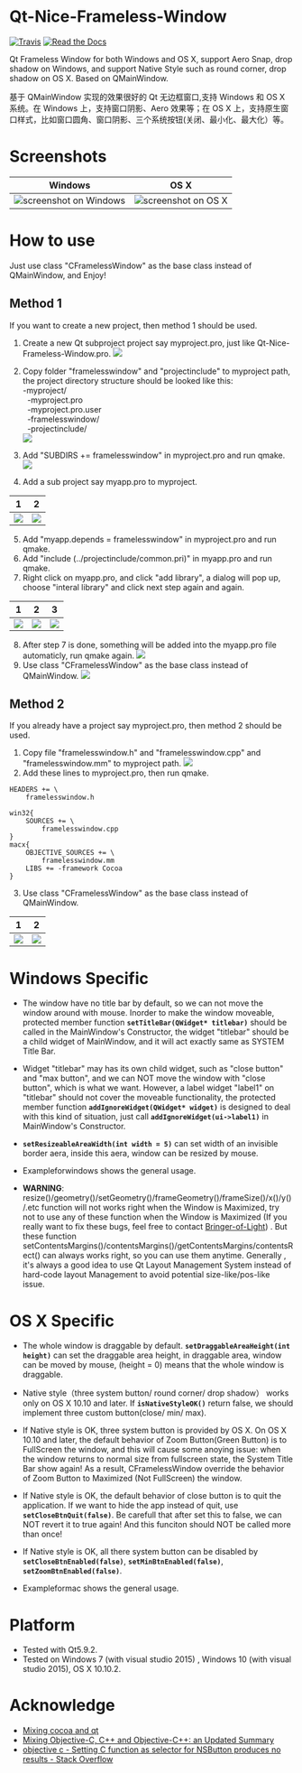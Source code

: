 # Qt-Nice-Frameless-Window

[![Travis](https://img.shields.io/travis/rust-lang/rust.svg)]()
[![Read the Docs](https://img.shields.io/readthedocs/pip.svg)]()

Qt Frameless Window for both Windows and OS X, support Aero Snap, drop shadow on Windows, and support Native Style such as round corner, drop shadow on OS X. Based on QMainWindow.

基于 QMainWindow 实现的效果很好的 Qt 无边框窗口,支持 Windows 和 OS X 系统。在 Windows 上，支持窗口阴影、Aero 效果等；在 OS X 上，支持原生窗口样式，比如窗口圆角、窗口阴影、三个系统按钮(关闭、最小化、最大化）等。

# Screenshots
| Windows | OS X|
|:-------------:|:-------------:|
| ![screenshot on Windows](screenshots/screenshot_win_1.gif)  |![screenshot on OS X](screenshots/screenshot_mac_1.gif) |


# How to use
Just use class "CFramelessWindow" as the base class instead of QMainWindow, and Enjoy!

## Method 1
If you want to create a new project, then method 1 should be used.   
1. Create a new Qt subproject project say myproject.pro, just like Qt-Nice-Frameless-Window.pro.
![](screenshots/screenshot_step_10.png) 
2. Copy folder "framelesswindow" and "projectinclude" to myproject path, the project directory structure should be looked like this:   
  -myproject/   
  &nbsp;&nbsp;-myproject.pro   
  &nbsp;&nbsp;-myproject.pro.user   
  &nbsp;&nbsp;-framelesswindow/   
  &nbsp;&nbsp;-projectinclude/  
![](screenshots/screenshot_step_11.png) 
  
3. Add "SUBDIRS += framelesswindow" in myproject.pro and run qmake.
![](screenshots/screenshot_step_12.png) 
4. Add a sub project say myapp.pro to myproject. 

| 1 | 2 |
|:-------------:|:-------------:|
| ![](screenshots/screenshot_step_13.png) | ![](screenshots/screenshot_step_14.png) |

5. Add "myapp.depends = framelesswindow" in myproject.pro and run qmake.
6. Add "include (../projectinclude/common.pri)" in myapp.pro and run qmake.
7. Right click on myapp.pro, and click "add library", a dialog will pop up, choose "interal library" and click next step again and again.

| 1 | 2 | 3 |
|:--:|:--:|:--:|
| ![](screenshots/screenshot_step_15.png) | ![](screenshots/screenshot_step_16.png) | ![](screenshots/screenshot_step_17.png) |
8. After step 7 is done, something will be added into the myapp.pro file automaticly, run qmake again.
![](screenshots/screenshot_step_18.png) 
9. Use class "CFramelessWindow" as the base class instead of QMainWindow.
![](screenshots/screenshot_step_19.png) 

## Method 2
If you already have a project say myproject.pro, then method 2 should be used.
1. Copy file "framelesswindow.h" and "framelesswindow.cpp" and "framelesswindow.mm" to myproject path.
![](screenshots/screenshot_step_20.png) 
2. Add these lines to myproject.pro, then run qmake.
```
HEADERS += \
    framelesswindow.h

win32{
	SOURCES += \
		framelesswindow.cpp
}
macx{
    OBJECTIVE_SOURCES += \
		framelesswindow.mm
    LIBS += -framework Cocoa
}
```
3. Use class "CFramelessWindow" as the base class instead of QMainWindow.

| 1 | 2 |
|:-------------:|:-------------:|
| ![](screenshots/screenshot_step_21.png) | ![](screenshots/screenshot_step_22.png) |

# Windows Specific
- The window have no title bar by default, so we can not move the window around with mouse. Inorder to make the window moveable, protected member function **``` setTitleBar(QWidget* titlebar) ```** should be called in the MainWindow's Constructor, the widget "titlebar" should be a child widget of MainWindow, and it will act exactly same as SYSTEM Title Bar.

- Widget "titlebar" may has its own child widget, such as "close button" and "max button", and we can NOT move the window with "close button", which is what we want. However, a label widget "label1" on "titlebar" should not cover the moveable functionality, the protected member function **```addIgnoreWidget(QWidget* widget)```** is designed to deal with this kind of situation, just call **```addIgnoreWidget(ui->label1)```** in MainWindow's Constructor.

- **```setResizeableAreaWidth(int width = 5)```** can set width of an invisible border aera, inside this aera, window can be resized by mouse.

- Exampleforwindows shows the general usage.

- **WARNING**: resize()/geometry()/setGeometry()/frameGeometry()/frameSize()/x()/y()/.etc function will not works right when the Window is Maximized, try not to use any of these function when the Window is Maximized (If you really want to fix these bugs, feel free to contact [Bringer-of-Light](https://github.com/Bringer-of-Light)) . But these function setContentsMargins()/contentsMargins()/getContentsMargins/contentsRect() can always works right, so you can use them anytime. Generally , it's always a good idea to use Qt Layout Management System instead of hard-code layout Management to avoid potential size-like/pos-like issue. 

# OS X Specific
- The whole window is draggable by default. **``` setDraggableAreaHeight(int height) ```** can set the draggable area height, in draggable area, window can be moved by mouse, (height = 0) means that the whole window is draggable.

- Native style（three system button/ round corner/ drop shadow） works only on OS X 10.10 and later. If **``` isNativeStyleOK() ```** return false, we should implement three custom button(close/ min/ max).

- If Native style is OK, three system button is provided by OS X. On OS X 10.10 and later, the default behavior of Zoom Button(Green Button) is to FullScreen the window, and this will cause some anoying issue: when the window returns to normal size from fullscreen state, the System Title Bar show again! As a result, CFramelessWindow override the behavior of Zoom Button to Maximized (Not FullScreen) the window.

- If Native style is OK, the default behavior of close button is to quit the application. If we want to hide the app instead of quit, use **``` setCloseBtnQuit(false) ```**. Be carefull that after set this to false, we can NOT revert it to true again! And this funciton should NOT be called more than once!

- If Native style is OK, all there system button can be disabled by **``` setCloseBtnEnabled(false) ```**, **``` setMinBtnEnabled(false) ```**, **``` setZoomBtnEnabled(false) ```**.

- Exampleformac shows the general usage.


# Platform
- Tested with Qt5.9.2.
- Tested on Windows 7 (with visual studio 2015) , Windows 10 (with visual studio 2015), OS X 10.10.2.

# Acknowledge
- [Mixing cocoa and qt](https://el-tramo.be/blog/mixing-cocoa-and-qt/)
- [Mixing Objective-C, C++ and Objective-C++: an Updated Summary](http://philjordan.eu/article/mixing-objective-c-c++-and-objective-c++)
- [objective c - Setting C function as selector for NSButton produces no results - Stack Overflow](https://stackoverflow.com/questions/27643659/setting-c-function-as-selector-for-nsbutton-produces-no-results)

